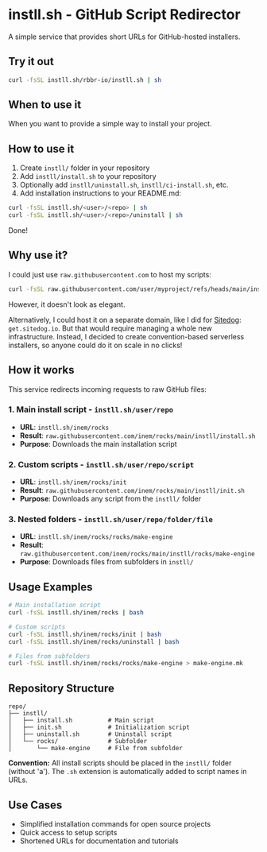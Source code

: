 # instll.sh - GitHub Script Redirector

A simple service that provides short URLs for GitHub-hosted installers.

## Try it out

```bash
curl -fsSL instll.sh/rbbr-io/instll.sh | sh
```

## When to use it

When you want to provide a simple way to install your project.


## How to use it

1. Create `instll/` folder in your repository
2. Add `instll/install.sh` to your repository
3. Optionally add `instll/uninstall.sh`, `instll/ci-install.sh`, etc.
4. Add installation instructions to your README.md:

  ```bash
  curl -fsSL instll.sh/<user>/<repo> | sh
  curl -fsSL instll.sh/<user>/<repo>/uninstall | sh
  ```

Done!

## Why use it?

I could just use `raw.githubusercontent.com` to host my scripts:

```bash
curl -fsSL raw.githubusercontent.com/user/myproject/refs/heads/main/install.sh | sh
```

However, it doesn't look as elegant.

Alternatively, I could host it on a separate domain, like I did for [Sitedog](https://sitedog.io): `get.sitedog.io`. But that would require managing a whole new infrastructure. Instead, I decided to create convention-based serverless installers, so anyone could do it on scale in no clicks!

## How it works

This service redirects incoming requests to raw GitHub files:

### 1. **Main install script** - `instll.sh/user/repo`
- **URL**: `instll.sh/inem/rocks`
- **Result**: `raw.githubusercontent.com/inem/rocks/main/instll/install.sh`
- **Purpose**: Downloads the main installation script

### 2. **Custom scripts** - `instll.sh/user/repo/script`
- **URL**: `instll.sh/inem/rocks/init`
- **Result**: `raw.githubusercontent.com/inem/rocks/main/instll/init.sh`
- **Purpose**: Downloads any script from the `instll/` folder

### 3. **Nested folders** - `instll.sh/user/repo/folder/file`
- **URL**: `instll.sh/inem/rocks/rocks/make-engine`
- **Result**: `raw.githubusercontent.com/inem/rocks/main/instll/rocks/make-engine`
- **Purpose**: Downloads files from subfolders in `instll/`

## Usage Examples

```bash
# Main installation script
curl -fsSL instll.sh/inem/rocks | bash

# Custom scripts
curl -fsSL instll.sh/inem/rocks/init | bash
curl -fsSL instll.sh/inem/rocks/uninstall | bash

# Files from subfolders
curl -fsSL instll.sh/inem/rocks/rocks/make-engine > make-engine.mk
```

## Repository Structure

```
repo/
├── instll/
│   ├── install.sh          # Main script
│   ├── init.sh             # Initialization script
│   ├── uninstall.sh        # Uninstall script
│   └── rocks/              # Subfolder
│       └── make-engine     # File from subfolder
```

**Convention:** All install scripts should be placed in the `instll/` folder (without 'a'). The `.sh` extension is automatically added to script names in URLs.


## Use Cases

- Simplified installation commands for open source projects
- Quick access to setup scripts
- Shortened URLs for documentation and tutorials
